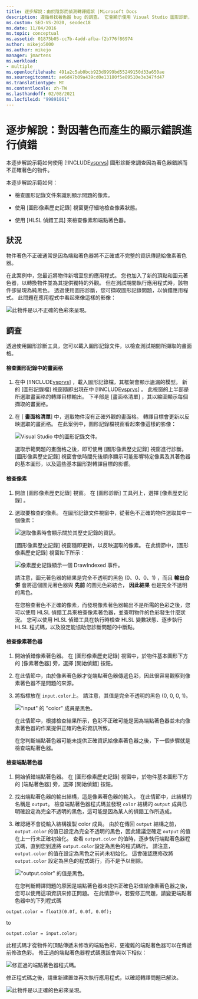 ```yaml
---
title: 逐步解說：由於陰影而偵測轉譯錯誤 |Microsoft Docs
description: 遵循尋找著色器 bug 的調查。 它會顯示使用 Visual Studio 圖形診斷，包括圖形圖元歷程記錄和 HLSL 偵錯工具。
ms.custom: SEO-VS-2020, seodec18
ms.date: 11/04/2016
ms.topic: conceptual
ms.assetid: 01875b05-cc7b-4add-afba-f2b776f86974
author: mikejo5000
ms.author: mikejo
manager: jmartens
ms.workload:
- multiple
ms.openlocfilehash: 491a2c5ab0bcb923d9999bd55249150d33a650ae
ms.sourcegitcommit: ae6d47b09a439cd0e13180f5e89510e3e347fd47
ms.translationtype: MT
ms.contentlocale: zh-TW
ms.lasthandoff: 02/08/2021
ms.locfileid: "99891861"
---
```

# <a name="walkthrough-debugging-rendering-errors-due-to-shading"></a>逐步解說：對因著色而產生的顯示錯誤進行偵錯
本逐步解說示範如何使用 [!INCLUDE[vsprvs](../../code-quality/includes/vsprvs_md.md)] 圖形診斷來調查因為著色器錯誤而不正確著色的物件。

 本逐步解說示範如何：

- 檢查圖形記錄文件來識別顯示問題的像素。

- 使用 [圖形像素歷史記錄]  視窗更仔細地檢查像素狀態。

- 使用 [HLSL 偵錯工具]  來檢查像素和端點著色器。

## <a name="scenario"></a>狀況
 物件著色不正確通常是因為端點著色器將不正確或不完整的資訊傳遞給像素著色器。

 在此案例中，您最近將物件新增至您的應用程式。 您也加入了新的頂點和圖元著色器，以轉換物件並為其提供獨特的外觀。 但在測試期間執行應用程式時，該物件卻呈現為純黑色。 透過使用圖形診斷，您可擷取圖形記錄問題，以偵錯應用程式。 此問題在應用程式中看起來像這樣的影像：

 ![此物件是以不正確的色彩來呈現。](media/gfx_diag_demo_render_error_shader_problem.png "gfx_diag_demo_render_error_shader_problem")

## <a name="investigation"></a>調查
 透過使用圖形診斷工具，您可以載入圖形記錄文件，以檢查測試期間所擷取的畫面格。

#### <a name="to-examine-a-frame-in-a-graphics-log"></a>檢查圖形記錄中的畫面格

1. 在中 [!INCLUDE[vsprvs](../../code-quality/includes/vsprvs_md.md)] ，載入圖形記錄檔，其框架會顯示遺漏的模型。 新的 [圖形記錄檔] 視窗隨即出現在中 [!INCLUDE[vsprvs](../../code-quality/includes/vsprvs_md.md)] 。 此視窗的上半部是所選取畫面格的轉譯目標輸出。 下半部是 [畫面格清單] ，其以縮圖顯示每個擷取的畫面格。

2. 在 [ **畫面格清單**] 中，選取物件沒有正確外觀的畫面格。 轉譯目標會更新以反映選取的畫面格。 在此案例中，圖形記錄檔視窗看起來像這樣的影像：

    ![Visual Studio 中的圖形記錄文件。](media/gfx_diag_demo_render_error_shader_step_1.png "gfx_diag_demo_render_error_shader_step_1")

   選取示範問題的畫面格之後，即可使用 [圖形像素歷史記錄]  視窗進行診斷。 [圖形像素歷史記錄]  視窗會依時間先後順序顯示可能影響特定像素及其著色器的基本圖形，以及這些基本圖形對轉譯目標的影響。

#### <a name="to-examine-a-pixel"></a>檢查像素

1. 開啟 [圖形像素歷史記錄]  視窗。 在 [圖形診斷]  工具列上，選擇 [像素歷史記錄] 。

2. 選取要檢查的像素。 在圖形記錄文件視窗中，從著色不正確的物件選取其中一個像素：

    ![選取像素時會顯示關於其歷史記錄的資訊。](media/gfx_diag_demo_render_error_shader_step_2.png "gfx_diag_demo_render_error_shader_step_2")

    [圖形像素歷史記錄]  視窗隨即更新，以反映選取的像素。 在此情節中，[圖形像素歷史記錄]  視窗如下所示：

    ![像素歷史記錄顯示一個 DrawIndexed 事件。](media/gfx_diag_demo_render_error_shader_step_3.png "gfx_diag_demo_render_error_shader_step_3")

    請注意，圖元著色器的結果是完全不透明的黑色 (0、0、0、1) ，而且 **輸出合併** 會將這個圖元著色器與 **先前** 的圖元色彩結合， **因此結果** 也是完全不透明的黑色。

   在您檢查著色不正確的像素，而發現像素著色器輸出不是所需的色彩之後，您可以使用 HLSL 偵錯工具來檢查像素著色器，並查明物件的色彩發生什麼狀況。 您可以使用 HLSL 偵錯工具在執行時檢查 HLSL 變數狀態、逐步執行 HLSL 程式碼，以及設定能協助您診斷問題的中斷點。

#### <a name="to-examine-the-pixel-shader"></a>檢查像素著色器

1. 開始偵錯像素著色器。 在 [圖形像素歷史記錄]  視窗中，於物件基本圖形下方的 [像素著色器] 旁，選擇 [開始偵錯]  按鈕。

2. 在此情節中，由於像素著色器才從端點著色器傳遞色彩，因此很容易觀察到像素著色器不是問題的來源。

3. 將指標放在 `input.color`上。 請注意，其值是完全不透明的黑色 (0, 0, 0, 1)。

    !["input" 的 "color" 成員是黑色。](media/gfx_diag_demo_render_error_shader_step_5.png "gfx_diag_demo_render_error_shader_step_5")

    在此情節中，根據檢查結果所示，色彩不正確可能是因為端點著色器並未向像素著色器的作業提供正確的色彩資訊所致。

   在您判斷端點著色器可能未提供正確資訊給像素著色器之後，下一個步驟就是檢查端點著色器。

#### <a name="to-examine-the-vertex-shader"></a>檢查端點著色器

1. 開始偵錯端點著色器。 在 [圖形像素歷史記錄]  視窗中，於物件基本圖形下方的 [端點著色器] 旁，選擇 [開始偵錯]  按鈕。

2. 找出端點著色器的輸出結構，這是像素著色器的輸入。 在此情節中，此結構的名稱是 `output`。 檢查端點著色器程式碼並發現 `color` 結構的 `output` 成員已明確設定為完全不透明的黑色，這可能是因為某人的偵錯工作所造成。

3. 確認絕不會從輸入結構複製 color 成員。 由於在傳回 `output` 結構之前，`output.color` 的值已設定為完全不透明的黑色，因此建議您確定 `output` 的值在上一行未正確初始化。 查看 `output.color` 的值時，逐步執行端點著色器程式碼，直到您到達將 `output.color`設定為黑色的程式碼行。 請注意， `output.color` 的值在設定為黑色之前尚未初始化。 這會確認應修改將 `output.color` 設定為黑色的程式碼行，而不是予以刪除。

    !["output.color" 的值是黑色。](media/gfx_diag_demo_render_error_shader_step_7.png "gfx_diag_demo_render_error_shader_step_7")

   在您判斷轉譯問題的原因是端點著色器未提供正確色彩值給像素著色器之後，您可以使用這項資訊來修正問題。 在此情節中，若要修正問題，請變更端點著色器中的下列程式碼

```hlsl
output.color = float3(0.0f, 0.0f, 0.0f);
```

 to

```hlsl
output.color = input.color;
```

 此程式碼才從物件的頂點傳遞未修改的端點色彩，更複雜的端點著色器可以在傳遞前修改色彩。 修正過的端點著色器程式碼應該會與以下相似：

 ![修正過的端點著色器程式碼。](media/gfx_diag_demo_render_error_shader_step_8.png "gfx_diag_demo_render_error_shader_step_8")

 修正程式碼之後，請重新建置並再次執行應用程式，以確認轉譯問題已解決。

 ![此物件是以正確的色彩來呈現。](media/gfx_diag_demo_render_error_shader_resolution.png "gfx_diag_demo_render_error_shader_resolution")
